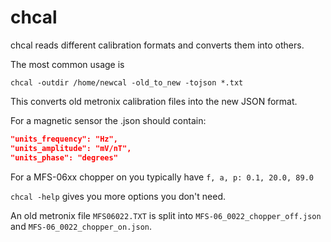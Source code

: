 # chcal

chcal reads different calibration formats and converts them into others.

The most common usage is

`chcal -outdir /home/newcal -old_to_new -tojson *.txt`

This converts old metronix calibration files into the new JSON format. <br>

For a magnetic sensor the .json should contain:

```json
"units_frequency": "Hz",
"units_amplitude": "mV/nT",
"units_phase": "degrees"
```

For a MFS-06xx chopper on you typically have `f, a, p: 0.1, 20.0, 89.0`

`chcal -help` gives you more options you don't need.

An old metronix file `MFS06022.TXT` is split into `MFS-06_0022_chopper_off.json` and `MFS-06_0022_chopper_on.json`.
